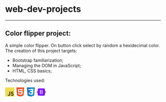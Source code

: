 # web-dev-projects

---

## Color flipper project:

A simple color flipper. On button click select by random a hexidecimal color.
The creation of this project targets:
- Bootstrap familiarization;
- Managing the DOM in JavaScript;
- HTML, CSS basics;

Technologies used:
<div>
  <img src="https://github.com/devicons/devicon/blob/master/icons/javascript/javascript-original.svg" width="30px">
  <img src="https://github.com/devicons/devicon/blob/master/icons/html5/html5-original.svg" width="30px">
  <img src="https://github.com/devicons/devicon/blob/master/icons/css3/css3-original.svg" width="30px">
  <img src="https://github.com/devicons/devicon/blob/master/icons/bootstrap/bootstrap-original.svg" width="30px">
</div>
